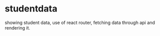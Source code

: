 # studentdata
showing student data, use of react router, fetching data through api and rendering it.
